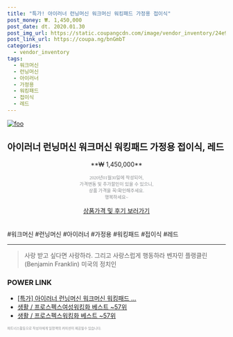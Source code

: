 ```yaml
--- 
title: "특가! 아이러너 런닝머신 워크머신 워킹패드 가정용 접이식" 
post_money: ₩. 1,450,000 
post_date: dt. 2020.01.30 
post_img_url: https://static.coupangcdn.com/image/vendor_inventory/24e9/914da7ac26dbdf42f093ae72e5eb608e43439858dda0f88da8d19d8c7b3c.jpg 
post_link_url: https://coupa.ng/bnGmbT 
categories: 
  - vendor_inventory 
tags: 
  - 워크머신 
  - 런닝머신 
  - 아이러너 
  - 가정용 
  - 워킹패드 
  - 접이식 
  - 레드 
--- 
```

[![foo](https://static.coupangcdn.com/image/vendor_inventory/24e9/914da7ac26dbdf42f093ae72e5eb608e43439858dda0f88da8d19d8c7b3c.jpg)](https://coupa.ng/bnGmbT) 

## 아이러너 런닝머신 워크머신 워킹패드 가정용 접이식, 레드 
<p style="text-align: center;">**₩ 1,450,000**</p> 
<p style="text-align: center;"><span style="color: #898c8f; font-family: Georgia,Times,serif; font-size: 0.75em;">2020년01월30일에 작성되어, <br>가격변동 및 추가할인이 있을 수 있으니,<br> 상품 가격을 꼭!확인해주세요.<br>행복하세요~</span> 
</p>	 
<div markdown="0" style="text-align: center;"><a href="https://coupa.ng/bnGmbT" class="btn btn--success">상품가격 및 후기 보러가기</a></div> 
<br><br> 
  #워크머신 #런닝머신 #아이러너 #가정용 #워킹패드 #접이식 #레드 
<hr> 

> 사랑 받고 싶다면 사랑하라. 그리고 사랑스럽게 행동하라 벤자민 플랭클린 (Benjamin Franklin) 미국의 정치인 


### POWER LINK

* <a href="https://blog.naver.com/sakai111/221790340326" target="_blank">[특가] 아이러너 런닝머신 워크머신 워킹패드 ...</a>
* <a href="https://blog.naver.com/santokki14/221777382506" target="_blank">생활 / 프로스펙스여성워킹화 베스트 ~57위</a>
* <a href="https://blog.naver.com/santokki14/221785702620" target="_blank">생활 / 프로스펙스워킹화 베스트 ~57위</a>

<span style="color: #898c8f; font-family: Georgia,Times,serif; font-size: 0.55em;">파트너스활동으로 작성자에게 일정액의 커미션이 제공될수 있습니다.</span> 
